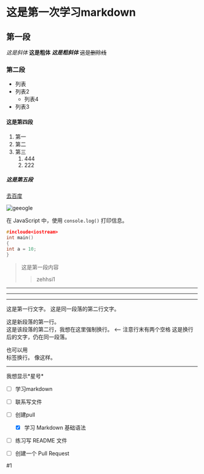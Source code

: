 # 这是第一次学习markdown
## 第一段
*这是斜体*
**这是粗体**
***这是粗斜体***
~~这是删除线~~


### 第二段
* 列表
* 列表2
    - 列表4
* 列表3

#### 这是第四段
1. 第一
2. 第二
3. 第三
    1. 444
    2. 222

##### 这是第五段
[去百度](www.baidu.com "这是去百度")

![geeogle](https://github.githubassets.com/images/modules/logos_page/GitHub-Mark.png "GitHub 图标")

在 JavaScript 中，使用 `console.log()` 打印信息。

```c++
#incloude<iostream>
int main()
{
int a = 10;
}
```

>这是第一段内容
>
>> zehhsi1

---
***
---

这是第一行文字。 这是同一段落的第二行文字。

这是新段落的第一行。<br>
这是该段落的第二行，我想在这里强制换行。  <-- 注意行末有两个空格
这是换行后的文字，仍在同一段落。

也可以用<br>标签换行。
像这样。


---

我想显示\*星号\*


- [ ] 学习markdown
- [ ] 联系写文件
- [ ] 创建pull

  - [x] 学习 Markdown 基础语法
- [ ] 练习写 README 文件
- [ ] 创建一个 Pull Request

#1





